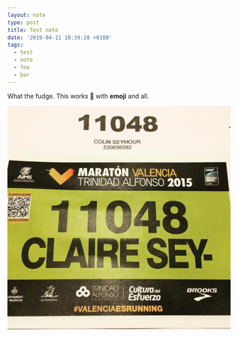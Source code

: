 ```yaml
---
layout: note
type: post
title: Test note
date: '2019-04-11 10:39:28 +0100'
tags:
  - test
  - note
  - foo
  - bar
---
```

What the fudge. This works 🎉 with **emoji** and all.



![Whoops](/img/-CP0pEJt_1.jpg "Foo")
